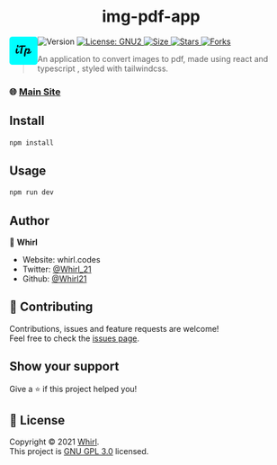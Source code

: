 <h1 align="center">img-pdf-app</h1><img src="public/android-chrome-192x192.png" width="50" height="50"alt="logoz" align="left" />

<p>
  <img alt="Version" src="https://img.shields.io/badge/version-1.0.0-blue.svg?cacheSeconds=2592000" />
  <a href="#" target="_blank">
    <img alt="License: GNU2" src="https://img.shields.io/badge/License-GNU3-yellow.svg" />
  </a>

   <a href="#" target="_blank">
    <img alt="Size" src="https://img.shields.io/github/repo-size/whirl21/IMG-To-PDF" />
  </a>
    <a href="#" target="_blank">
    <img alt="Stars" src="https://img.shields.io/github/stars/whirl21/IMG-To-PDF?style=social" />
  </a>
    <a href="#" target="_blank">
    <img alt="Forks" src="https://img.shields.io/github/forks/whirl21/img-to-pdf?style=social" />
  </a>
   
</p>

> An application to convert images to pdf, made using react and typescript , styled with tailwindcss.

### 🌐 [Main Site](https://itp.whirl.codes)

## Install

```sh
npm install
```

## Usage

```sh
npm run dev
```

## Author

👤 **Whirl**

- Website: whirl.codes
- Twitter: [@Whirl_21](https://twitter.com/Whirl_21)
- Github: [@Whirl21](https://github.com/Whirl21)

## 🤝 Contributing

Contributions, issues and feature requests are welcome!<br />Feel free to check the [issues page](https://github.com/Whirl21/IMG-To-PDF/issues).

## Show your support

Give a ⭐️ if this project helped you!

## 📝 License

Copyright © 2021 [Whirl](https://github.com/Whirl21).<br />
This project is [GNU GPL 3.0](https://choosealicense.com/licenses/gpl-3.0/) licensed.
